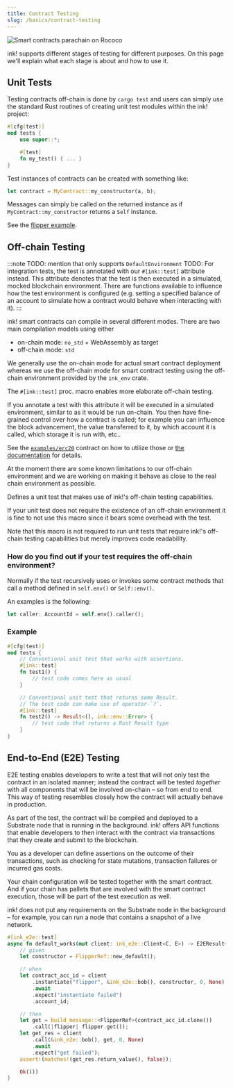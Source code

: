```yaml
---
title: Contract Testing
slug: /basics/contract-testing
---
```


<img src="/img/testing.png" alt="Smart contracts parachain on Rococo" />

ink! supports different stages of testing for different purposes.
On this page we'll explain what each stage is about and how to use it.

## Unit Tests

Testing contracts off-chain is done by `cargo test` and users can simply use the standard Rust
routines of creating unit test modules within the ink! project:

```rust
#[cfg(test)]
mod tests {
    use super::*;

    #[test]
    fn my_test() { ... }
}
```

Test instances of contracts can be created with something like:

```rust
let contract = MyContract::my_constructor(a, b);
```

Messages can simply be called on the returned instance as if `MyContract::my_constructor` returns a
`Self` instance.

See the [flipper example](https://github.com/paritytech/ink/blob/master/examples/flipper/lib.rs).


## Off-chain Testing

:::note
TODO: mention that only supports `DefaultEnvironment`
TODO: For integration tests, the test is annotated with our `#[ink::test]` attribute instead. This attribute denotes that the test is then executed in a simulated, mocked blockchain environment. There are functions available to influence how the test environment is configured (e.g. setting a specified balance of an account to simulate how a contract would behave when interacting with it).
:::

ink! smart contracts can compile in several different modes.
There are two main compilation models using either
- on-chain mode: `no_std` + WebAssembly as target
- off-chain mode: `std`

We generally use the on-chain mode for actual smart contract deployment
whereas we use the off-chain mode for smart contract testing using the
off-chain environment provided by the `ink_env` crate.


The `#[ink::test]` proc. macro enables more elaborate off-chain testing.

If you annotate a test with this attribute it will be executed in a simulated
environment, similar to as it would be run on-chain.
You then have fine-grained control over how a contract is called; 
for example you can influence the block advancement, the value transferred to it,
by which account it is called, which storage it is run with, etc..

See the [`examples/erc20`](https://github.com/paritytech/ink/blob/master/examples/erc20/lib.rs) contract on how to utilize those or [the documentation](https://docs.rs/ink_lang/4.0.0-beta/ink_lang/attr.test.html) for details.

At the moment there are some known limitations to our off-chain environment and we are working
on making it behave as close to the real chain environment as possible.

Defines a unit test that makes use of ink!'s off-chain testing capabilities.

If your unit test does not require the existence of an off-chain environment
it is fine to not use this macro since it bears some overhead with the test.

Note that this macro is not required to run unit tests that require ink!'s
off-chain testing capabilities but merely improves code readability.

### How do you find out if your test requires the off-chain environment?

Normally if the test recursively uses or invokes some contract methods that
call a method defined in `self.env()` or `Self::env()`.

An examples is the following:

```rust
let caller: AccountId = self.env().caller();
```

### Example

```rust
#[cfg(test)]
mod tests {
    // Conventional unit test that works with assertions.
    #[ink::test]
    fn test1() {
        // test code comes here as usual
    }

    // Conventional unit test that returns some Result.
    // The test code can make use of operator-`?`.
    #[ink::test]
    fn test2() -> Result<(), ink::env::Error> {
        // test code that returns a Rust Result type
    }
}
```

## End-to-End (E2E) Testing

E2E testing enables developers to write a test that will not only test the contract in an
isolated manner; instead the contract will be tested _together_ with all components that
will be involved on-chain – so from end to end. This way of testing resembles closely
how the contract will actually behave in production.

As part of the test, the contract will be compiled and deployed to a Substrate node that
is running in the background. ink! offers API functions that enable developers to then
interact with the contract via transactions that they create and submit to the blockchain.

You as a developer can define assertions on the outcome of their transactions, such as checking
for state mutations, transaction failures or incurred gas costs.

Your chain configuration will be tested together with the smart contract. And if your
chain has pallets that are involved with the smart contract execution, those will be
part of the test execution as well.

ink! does not put any requirements on the Substrate node in the background – for example,
you can run a node that contains a snapshot of a live network.

```rust
#[ink_e2e::test]
async fn default_works(mut client: ink_e2e::Client<C, E>) -> E2EResult<()> {
    // given
    let constructor = FlipperRef::new_default();

    // when
    let contract_acc_id = client
        .instantiate("flipper", &ink_e2e::bob(), constructor, 0, None)
        .await
        .expect("instantiate failed")
        .account_id;

    // then
    let get = build_message::<FlipperRef>(contract_acc_id.clone())
        .call(|flipper| flipper.get());
    let get_res = client
        .call(&ink_e2e::bob(), get, 0, None)
        .await
        .expect("get failed");
    assert!(matches!(get_res.return_value(), false));

    Ok(())
}
```
